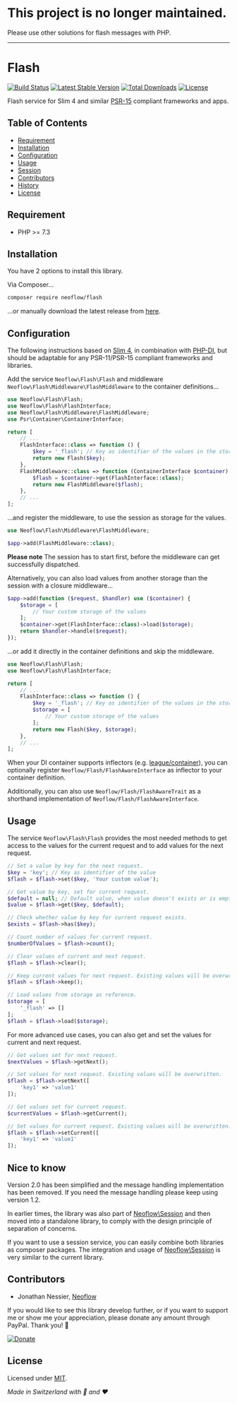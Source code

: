 # This project is no longer maintained.
Please use other solutions for flash messages with PHP.

------------------------------------------------------------

# Flash
[![Build Status](https://github.com/neoflow/flash/workflows/Tests/badge.svg)](https://github.com/neoflow/flash/actions?query=branch:4.x)
[![Latest Stable Version](https://poser.pugx.org/neoflow/flash/v?service=github)](https://packagist.org/packages/neoflow/flash)
[![Total Downloads](https://poser.pugx.org/neoflow/flash/downloads?service=github)](//packagist.org/packages/neoflow/flash)
[![License](https://poser.pugx.org/neoflow/flash/license?service=github)](https://packagist.org/packages/neoflow/flash)

Flash service for Slim 4 and similar [PSR-15](https://www.php-fig.org/psr/psr-15/) compliant frameworks and apps.

## Table of Contents
- [Requirement](#requirement)
- [Installation](#installation)
- [Configuration](#configuration)
- [Usage](#usage)
- [Session](#session)
- [Contributors](#contributors)
- [History](#history)
- [License](#license)

## Requirement
* PHP >= 7.3

## Installation
You have 2 options to install this library.

Via Composer...
```bash
composer require neoflow/flash
```
...or manually download the latest release from [here](https://github.com/Neoflow/Session/releases/).

## Configuration
The following instructions based on [Slim 4](http://www.slimframework.com), in combination with
 [PHP-DI](https://php-di.org), but should be adaptable for any PSR-11/PSR-15 compliant frameworks and libraries.

Add the service `Neoflow\Flash\Flash` and middleware `Neoflow\Flash\Middleware\FlashMiddleware`
 to the container definitions...
```php
use Neoflow\Flash\Flash;
use Neoflow\Flash\FlashInterface;
use Neoflow\Flash\Middleware\FlashMiddleware;
use Psr\Container\ContainerInterface;

return [
    // ...
    FlashInterface::class => function () {
        $key = '_flash'; // Key as identifier of the values in the storage
        return new Flash($key);
    },
    FlashMiddleware::class => function (ContainerInterface $container) {
        $flash = $container->get(FlashInterface::class);
        return new FlashMiddleware($flash);
    },
    // ...
];
```
...and register the middleware, to use the session as storage for the values. 
```php
use Neoflow\Flash\Middleware\FlashMiddleware;

$app->add(FlashMiddleware::class);
```
**Please note** The session has to start first, before the middleware can get successfully dispatched. 

Alternatively, you can also load values from another storage than the session with a closure middleware...
```php
$app->add(function ($request, $handler) use ($container) {
    $storage = [ 
        // Your custom storage of the values
    ];
    $container->get(FlashInterface::class)->load($storage);
    return $handler->handle($request);
});
```
...or add it directly in the container definitions and skip the middleware.
```php
use Neoflow\Flash\Flash;
use Neoflow\Flash\FlashInterface;

return [
    // ...
    FlashInterface::class => function () {
        $key = '_flash'; // Key as identifier of the values in the storage
        $storage = [
            // Your custom storage of the values
        ];
        return new Flash($key, $storage);
    },
    // ...
];
```

When your DI container supports inflectors (e.g. [league/container](https://container.thephpleague.com/3.x/inflectors/)),
 you can optionally register `Neoflow/Flash/FlashAwareInterface` as inflector to your container definition.

Additionally, you can also use `Neoflow/Flash/FlashAwareTrait` as a shorthand implementation of
 `Neoflow/Flash/FlashAwareInterface`.

## Usage
The service `Neoflow\Flash\Flash` provides the most needed methods to get access to the values for the
 current request and to add values for the next request.
```php
// Set a value by key for the next request.
$key = 'key'; // Key as identifier of the value
$flash = $flash->set($key, 'Your custom value');

// Get value by key, set for current request.
$default = null; // Default value, when value doesn't exists or is empty (default: null)
$value = $flash->get($key, $default);

// Check whether value by key for current request exists.
$exists = $flash->has($key);

// Count number of values for current request.
$numberOfValues = $flash->count();

// Clear values of current and next request.
$flash = $flash->clear();

// Keep current values for next request. Existing values will be overwritten.
$flash = $flash->keep(); 

// Load values from storage as reference.
$storage = [
    '_flash' => []
];
$flash = $flash->load($storage);
```

For more advanced use cases, you can also get and set the values for current and next request.
```php
// Get values set for next request.
$nextValues = $flash->getNext();

// Set values for next request. Existing values will be overwritten.
$flash = $flash->setNext([
    'key1' => 'value1'
]);

// Get values set for current request.
$currentValues = $flash->getCurrent();

// Set values for current request. Existing values will be overwritten.
$flash = $flash->setCurrent([
    'key1' => 'value1'
]);
```

## Nice to know
Version 2.0 has been simplified and the message handling implementation has been removed. If you need the message
 handling please keep using version 1.2.

In earlier times, the library was also part of [Neoflow\Session](https://github.com/Neoflow/Session) and then moved 
 into a standalone library, to comply with the design principle of separation of concerns.

If you want to use a session service, you can easily combine both libraries as composer packages. 
The integration and usage of [Neoflow\Session](https://github.com/Neoflow/Session) is very similar to the
 current library.
  
## Contributors
* Jonathan Nessier, [Neoflow](https://www.neoflow.ch)

If you would like to see this library develop further, or if you want to support me or show me your appreciation, please
 donate any amount through PayPal. Thank you! :beers:
 
[![Donate](https://img.shields.io/badge/Donate-paypal-blue)](https://www.paypal.me/JonathanNessier)

## License
Licensed under [MIT](LICENSE). 

*Made in Switzerland with :cheese: and :heart:*

